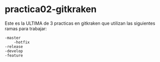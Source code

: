 # practica02-gitkraken
Este es la ULTIMA de 3 practicas en gitkraken que utilizan las siguientes ramas para trabajar:

    -master
        -hotfix
    -release
    -develop
    -feature